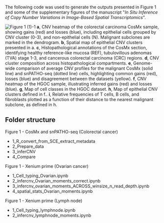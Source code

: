 The following code was used to generate the outputs presented in Figure 1 and some of the supplementary figures of the manuscript "*In Situ Inference of Copy Number Variations in Image-Based Spatial Transcriptomics*".

![Figure 1 (1)-1](https://github.com/user-attachments/assets/356d4fb4-7884-4deb-8128-b4a100a8b6a2)
**a**, CNV heatmap of the colorectal carcinoma CosMx sample, showing gains (red) and losses (blue), including
epithelial cells grouped by CNV cluster (0-3), and non-epithelial cells (N). Malignant subclones are marked in the
dendrogram. **b**, Spatial map of epithelial CNV clusters presented in a. **c**, Histopathological annotations of the CosMx
section, identifying healthy reference-like mucosa (REF), tubulovillous adenomas (TVA) stage 1-3, and cancerous
colorectal carcinoma (CRC) regions. **d**, CNV cluster composition across histopathological compartments. **e**,
Genome-wide comparison of average CNV profiles for the malignant CosMx (solid line) and snPATHO-seq (dotted
line) cells, highlighting common gains (red), losses (blue) and disagreement between the datasets (yellow). **f**, CNV
heatmap of the HGOC sample, illustrating inferred gains (red) and losses (blue). **g**, Map of cell classes in the HGOC
dataset. **h**, Map of epithelial CNV clusters defined in f.. **i**, Relative frequencies of T cells, B cells, and fibroblasts
plotted as a function of their distance to the nearest malignant subclone, as defined in h.


## Folder structure

Figure 1 - CosMx and snPATHO-seq (Colorectal cancer)
- 1_R_convert_from_SCE_extract_metadata
- 2_Prepare_data
- 3_inferCNV
- 4_Compare

Figure 1 - Xenium prime (Ovarian cancer)
- 1_Cell_typing_Ovarian.ipynb
- 2_infercnv_Ovarian_moments_correct.ipynb
- 3_infercnv_ovarian_moments_ACROSS_winsize_n_read_depth.ipynb
- 4_spatial_stats_Ovarian_moments.ipynb

Figure 1 - Xenium prime (Lymph node)
- 1_Cell_typing_lymphnode.ipynb
- 2_infercnv_lymphnode_moments.ipynb
